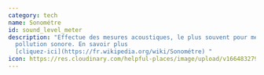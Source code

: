 ```yaml
---
category: tech
name: Sonométre
id: sound_level_meter
description: "Effectue des mesures acoustiques, le plus souvent pour mesurer la
  pollution sonore. En savoir plus
  [cliquez-ici](https://fr.wikipedia.org/wiki/Sonométre) "
icon: https://res.cloudinary.com/helpful-places/image/upload/v1664832797/dtpr-icons/tech/sound_hgifcz.svg
---
```

